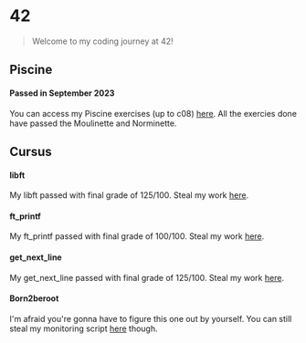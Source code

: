 # 42
> Welcome to my coding journey at 42!
## Piscine
#### Passed in September 2023
You can access my Piscine exercises (up to c08) [here](https://github.com/rwintgen/42/tree/main/piscine_42). All the exercies done have passed the Moulinette and Norminette.

## Cursus
#### libft
My libft passed with final grade of 125/100. Steal my work [here](https://github.com/rwintgen/42/tree/main/libft).

#### ft_printf
My ft_printf passed with final grade of 100/100. Steal my work [here](https://github.com/rwintgen/42/tree/main/ft_printf).

#### get_next_line
My get_next_line passed with final grade of 125/100. Steal my work [here](https://github.com/rwintgen/42/tree/main/get_next_line).

#### Born2beroot
I'm afraid you're gonna have to figure this one out by yourself. You can still steal my monitoring script [here](https://github.com/rwintgen/42/tree/main/Born2beroot) though.
